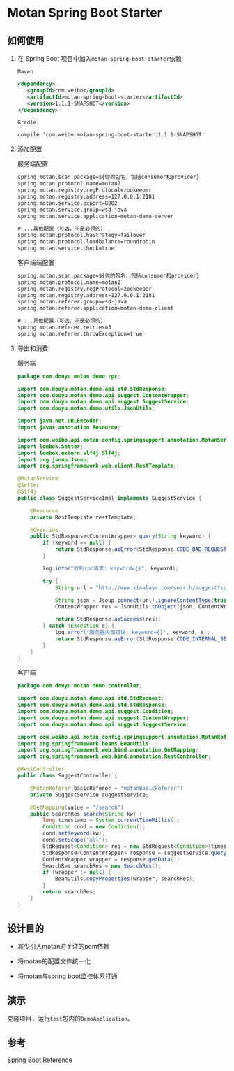 # Motan Spring Boot Starter

## 如何使用
1. 在 Spring Boot 项目中加入```motan-spring-boot-starter```依赖

    ```Maven```
    ```xml
    <dependency>
       <groupId>com.weibo</groupId>
       <artifactId>motan-spring-boot-starter</artifactId>
       <version>1.1.1-SNAPSHOT</version>
    </dependency>
    ```
    ```Gradle```
    ```xml
    compile 'com.weibo:motan-spring-boot-starter:1.1.1-SNAPSHOT'
    ```
2. 添加配置

    服务端配置
    
    ```xml
    spring.motan.scan.package=${你的包名，包括consumer和provider}
    spring.motan.protocol.name=motan2
    spring.motan.registry.regProtocol=zookeeper
    spring.motan.registry.address=127.0.0.1:2181
    spring.motan.service.export=8002
    spring.motan.service.group=wsd-java
    spring.motan.service.application=motan-demo-server

    # ...其他配置（可选，不是必须的）
    spring.motan.protocol.haStrategy=failover
    spring.motan.protocol.loadbalance=roundrobin
    spring.motan.service.check=true
    ```
    
    客户端端配置
    ```xml
    spring.motan.scan.package=${你的包名，包括consumer和provider}
    spring.motan.protocol.name=motan2
    spring.motan.registry.regProtocol=zookeeper
    spring.motan.registry.address=127.0.0.1:2181
    spring.motan.referer.group=wsd-java
    spring.motan.referer.application=motan-demo-client

    # ...其他配置（可选，不是必须的）
    spring.motan.referer.retries=3
    spring.motan.referer.throwException=true
 
 3. 导出和消费
 
    服务端
    ```java
    package com.douyu.motan.demo.rpc;

    import com.douyu.motan.demo.api.std.StdResponse;
    import com.douyu.motan.demo.api.suggest.ContentWrapper;
    import com.douyu.motan.demo.api.suggest.SuggestService;
    import com.douyu.motan.demo.utils.JsonUtils;

    import java.net.URLEncoder;
    import javax.annotation.Resource;

    import com.weibo.api.motan.config.springsupport.annotation.MotanService;
    import lombok.Setter;
    import lombok.extern.slf4j.Slf4j;
    import org.jsoup.Jsoup;
    import org.springframework.web.client.RestTemplate;

    @MotanService
    @Setter
    @Slf4j
    public class SuggestServiceImpl implements SuggestService {

        @Resource
        private RestTemplate restTemplate;

        @Override
        public StdResponse<ContentWrapper> query(String keyword) {
            if (keyword == null) {
                return StdResponse.asError(StdResponse.CODE_BAD_REQUEST, "参数不合法", "参数不合法: " + keyword);
            }

            log.info("收到rpc请求: keyword={}", keyword);

            try {
                String url = "http://www.ximalaya.com/search/suggest?scope=all&kw=" + URLEncoder.encode(keyword, "UTF-8");

                String json = Jsoup.connect(url).ignoreContentType(true).execute().body();
                ContentWrapper res = JsonUtils.toObject(json, ContentWrapper.class);

                return StdResponse.asSuccess(res);
            } catch (Exception e) {
                log.error("服务器内部错误: keyword={}", keyword, e);
                return StdResponse.asError(StdResponse.CODE_INTERNAL_SERVER_ERROR, "服务器内部错误", "服务器内部错误: " + e.getMessage());
            }
        }
    }
    ```
 
    客户端
    ```java
    package com.douyu.motan.demo.controller;

    import com.douyu.motan.demo.api.std.StdRequest;
    import com.douyu.motan.demo.api.std.StdResponse;
    import com.douyu.motan.demo.api.suggest.Condition;
    import com.douyu.motan.demo.api.suggest.ContentWrapper;
    import com.douyu.motan.demo.api.suggest.SuggestService;

    import com.weibo.api.motan.config.springsupport.annotation.MotanReferer;
    import org.springframework.beans.BeanUtils;
    import org.springframework.web.bind.annotation.GetMapping;
    import org.springframework.web.bind.annotation.RestController;

    @RestController
    public class SuggestController {

        @MotanReferer(basicReferer = "motanBasicReferer")
        private SuggestService suggestService;

        @GetMapping(value = "/search")
        public SearchRes search(String kw) {
            long timestamp = System.currentTimeMillis();
            Condition cond = new Condition();
            cond.setKeyword(kw);
            cond.setScope("all");
            StdRequest<Condition> req = new StdRequest<Condition>(timestamp, "", cond);
            StdResponse<ContentWrapper> response = suggestService.query(kw);
            ContentWrapper wrapper = response.getData();
            SearchRes searchRes = new SearchRes();
            if (wrapper != null) {
                BeanUtils.copyProperties(wrapper, searchRes);
            }
            return searchRes;
        }
    }
    ```

## 设计目的

* 减少引入motan时关注的pom依赖

* 将motan的配置文件统一化

* 将motan与spring boot监控体系打通

## 演示
克隆项目，运行```test```包内的```DemoApplication```。

## 参考

[Spring Boot Reference](http://docs.spring.io/spring-boot/docs/current/reference/htmlsingle/)
